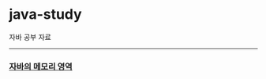 # java-study
자바 공부 자료

---

### [자바의 메모리 영역](https://www.notion.so/dc13592c29d44352ac4189acb5cdd0d9)